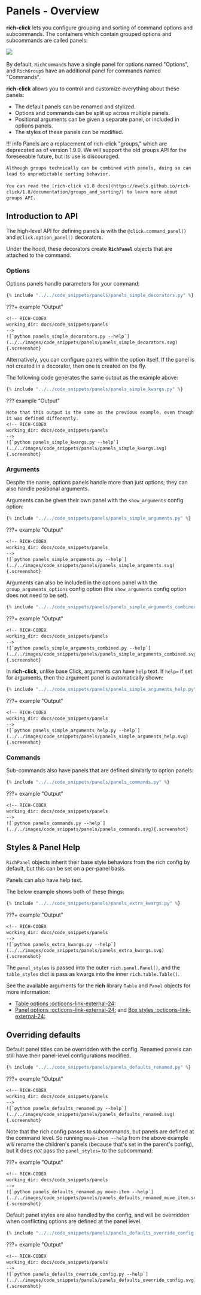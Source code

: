 # Panels - Overview

**rich-click** lets you configure grouping and sorting of command options and subcommands.
The containers which contain grouped options and subcommands are called panels:

![](../../../images/panels.svg)

By default, `RichCommand`s have a single panel for options named "Options", and `RichGroup`s have an additional panel for commands named "Commands".

**rich-click** allows you to control and customize everything about these panels:

- The default panels can be renamed and stylized.
- Options and commands can be split up across multiple panels.
- Positional arguments can be given a separate panel, or included in options panels.
- The styles of these panels can be modified.

!!! info
    Panels are a replacement of rich-click "groups," which are deprecated as of version 1.9.0.
    We will support the old groups API for the foreseeable future, but its use is discouraged.

    Although groups technically can be combined with panels, doing so can lead to unpredictable sorting behavior.

    You can read the [rich-click v1.8 docs](https://ewels.github.io/rich-click/1.8/documentation/groups_and_sorting/) to learn more about groups API.

## Introduction to API

The high-level API for defining panels is with the `@click.command_panel()` and `@click.option_panel()` decorators.

Under the hood, these decorators create **`RichPanel`** objects that are attached to the command.

### Options

Options panels handle parameters for your command:

```python hl_lines="12-15"
{% include "../../code_snippets/panels/panels_simple_decorators.py" %}
```

???+ example "Output"

    <!-- RICH-CODEX
    working_dir: docs/code_snippets/panels
    -->
    ![`python panels_simple_decorators.py --help`](../../images/code_snippets/panels/panels_simple_decorators.svg){.screenshot}

Alternatively, you can configure panels within the option itself.
If the panel is not created in a decorator, then one is created on the fly.

The following code generates the same output as the example above:

```python hl_lines="7-12"
{% include "../../code_snippets/panels/panels_simple_kwargs.py" %}
```

??? example "Output"

    Note that this output is the same as the previous example, even though it was defined differently.
    <!-- RICH-CODEX
    working_dir: docs/code_snippets/panels
    -->
    ![`python panels_simple_kwargs.py --help`](../../images/code_snippets/panels/panels_simple_kwargs.svg){.screenshot}

### Arguments

Despite the name, options panels handle more than just options; they can also handle positional arguments.

Arguments can be given their own panel with the `show_arguments` config option:

```python hl_lines="11"
{% include "../../code_snippets/panels/panels_simple_arguments.py" %}
```

???+ example "Output"

    <!-- RICH-CODEX
    working_dir: docs/code_snippets/panels
    -->
    ![`python panels_simple_arguments.py --help`](../../images/code_snippets/panels/panels_simple_arguments.svg){.screenshot}

Arguments can also be included in the options panel with the `group_arguments_options` config option (the `show_arguments` config option does not need to be set).

```python hl_lines="11"
{% include "../../code_snippets/panels/panels_simple_arguments_combined.py" %}
```

???+ example "Output"

    <!-- RICH-CODEX
    working_dir: docs/code_snippets/panels
    -->
    ![`python panels_simple_arguments_combined.py --help`](../../images/code_snippets/panels/panels_simple_arguments_combined.svg){.screenshot}

In **rich-click**, unlike base Click, arguments can have `help` text.
If `help=` if set for arguments, then the argument panel is automatically shown:

```python hl_lines="7-8"
{% include "../../code_snippets/panels/panels_simple_arguments_help.py" %}
```

???+ example "Output"

    <!-- RICH-CODEX
    working_dir: docs/code_snippets/panels
    -->
    ![`python panels_simple_arguments_help.py --help`](../../images/code_snippets/panels/panels_simple_arguments_help.svg){.screenshot}

### Commands

Sub-commands also have panels that are defined similarly to option panels:

```python hl_lines="7-11"
{% include "../../code_snippets/panels/panels_commands.py" %}
```

???+ example "Output"

    <!-- RICH-CODEX
    working_dir: docs/code_snippets/panels
    -->
    ![`python panels_commands.py --help`](../../images/code_snippets/panels/panels_commands.svg){.screenshot}

## Styles & Panel Help

`RichPanel` objects inherit their base style behaviors from the rich config by default, but this can be set on a per-panel basis.

Panels can also have help text.

The below example shows both of these things:

```python hl_lines="11-18"
{% include "../../code_snippets/panels/panels_extra_kwargs.py" %}
```

???+ example "Output"

    <!-- RICH-CODEX
    working_dir: docs/code_snippets/panels
    -->
    ![`python panels_extra_kwargs.py --help`](../../images/code_snippets/panels/panels_extra_kwargs.svg){.screenshot}

The `panel_styles` is passed into the outer `rich.panel.Panel()`, and the `table_styles` dict is pass as kwargs into the inner `rich.table.Table()`.

See the available arguments for the **rich** library `Table` and `Panel` objects for more information:

- [Table options :octicons-link-external-24:](https://rich.readthedocs.io/en/latest/tables.html#table-options)
- [Panel options :octicons-link-external-24:](https://rich.readthedocs.io/en/latest/reference/panel.html#rich.panel.Panel)
  and [Box styles :octicons-link-external-24:](https://rich.readthedocs.io/en/latest/appendix/box.html#appendix-box)

## Overriding defaults

Default panel titles can be overridden with the config.
Renamed panels can still have their panel-level configurations modified.

```python hl_lines="14-16"
{% include "../../code_snippets/panels/panels_defaults_renamed.py" %}
```

???+ example "Output"

    <!-- RICH-CODEX
    working_dir: docs/code_snippets/panels
    -->
    ![`python panels_defaults_renamed.py --help`](../../images/code_snippets/panels/panels_defaults_renamed.svg){.screenshot}

Note that the rich config passes to subcommands, but panels are defined at the command level.
So running `move-item --help` from the above example _will_ rename the children's panels (because that's set in the parent's config), but it does _not_ pass the `panel_styles=` to the subcommand:

???+ example "Output"

    <!-- RICH-CODEX
    working_dir: docs/code_snippets/panels
    -->
    ![`python panels_defaults_renamed.py move-item --help`](../../images/code_snippets/panels/panels_defaults_renamed_move_item.svg){.screenshot}

Default panel styles are also handled by the config, and will be overridden when conflicting options are defined at the panel level.

```python hl_lines="6-7 15-16 19"
{% include "../../code_snippets/panels/panels_defaults_override_config.py" %}
```

???+ example "Output"

    <!-- RICH-CODEX
    working_dir: docs/code_snippets/panels
    -->
    ![`python panels_defaults_override_config.py --help`](../../images/code_snippets/panels/panels_defaults_override_config.svg){.screenshot}
